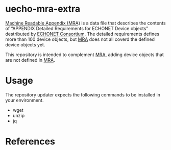 # uecho-mra-extra

[Machine Readable Appendix (MRA)][mra] is a data file that describes the contents of “APPENDIX Detailed Requirements for ECHONET Device objects” destributed by [ECHONET Consortium][eneto].
The detailed requirements defines more than 100 device objects, but [MRA][mra] does not all coverd the defined device objects yet.

This repository is intended to complement [MRA][mra], adding device objects that are not defined in [MRA][mra].

# Usage

The repository updater expects the following commands to be installed in your environment.

- wget
- unzip
- jq

# References

[mra]:https://echonet.jp/spec_mra_rp1_en/
[eneto]:https://echonet.jp/organization_en/